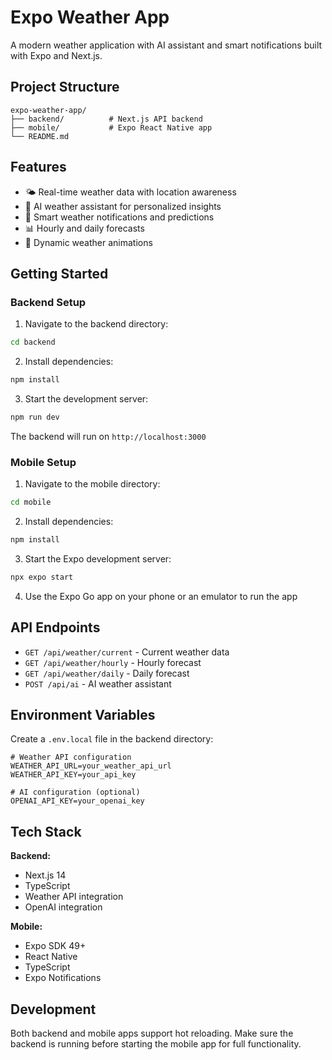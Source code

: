 # Expo Weather App

A modern weather application with AI assistant and smart notifications built with Expo and Next.js.

## Project Structure

```
expo-weather-app/
├── backend/          # Next.js API backend
├── mobile/           # Expo React Native app
└── README.md
```

## Features

- 🌤️ Real-time weather data with location awareness
- 🤖 AI weather assistant for personalized insights
- 📱 Smart weather notifications and predictions
- 📊 Hourly and daily forecasts
- 🎨 Dynamic weather animations

## Getting Started

### Backend Setup

1. Navigate to the backend directory:
```bash
cd backend
```

2. Install dependencies:
```bash
npm install
```

3. Start the development server:
```bash
npm run dev
```

The backend will run on `http://localhost:3000`

### Mobile Setup

1. Navigate to the mobile directory:
```bash
cd mobile
```

2. Install dependencies:
```bash
npm install
```

3. Start the Expo development server:
```bash
npx expo start
```

4. Use the Expo Go app on your phone or an emulator to run the app

## API Endpoints

- `GET /api/weather/current` - Current weather data
- `GET /api/weather/hourly` - Hourly forecast
- `GET /api/weather/daily` - Daily forecast
- `POST /api/ai` - AI weather assistant

## Environment Variables

Create a `.env.local` file in the backend directory:

```env
# Weather API configuration
WEATHER_API_URL=your_weather_api_url
WEATHER_API_KEY=your_api_key

# AI configuration (optional)
OPENAI_API_KEY=your_openai_key
```

## Tech Stack

**Backend:**
- Next.js 14
- TypeScript
- Weather API integration
- OpenAI integration

**Mobile:**
- Expo SDK 49+
- React Native
- TypeScript
- Expo Notifications

## Development

Both backend and mobile apps support hot reloading. Make sure the backend is running before starting the mobile app for full functionality.
